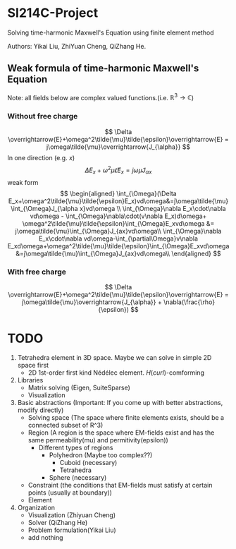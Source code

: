 # SI214C-Project
Solving time-harmonic Maxwell's Equation using finite element method

Authors: Yikai Liu, ZhiYuan Cheng, QiZhang He.

## Weak formula of time-harmonic Maxwell's Equation
Note: all fields below are complex valued functions.(i.e. $\mathbb{R}^3\rightarrow \mathbb{C}$)
### Without free charge
$$
    \Delta \overrightarrow{E}+\omega^2\tilde{\mu}\tilde{\epsilon}\overrightarrow{E} = j\omega\tilde{\mu}\overrightarrow{J_{\alpha}}
$$
In one direction (e.g. $x$)
$$
    \Delta E_x+\omega^2\tilde{\mu}\tilde{\epsilon}E_x = j\omega\tilde{\mu}J_{\alpha x}
$$
weak form
$$
\begin{aligned}
    \int_{\Omega}(\Delta E_x+\omega^2\tilde{\mu}\tilde{\epsilon}E_x)vd\omega&=j\omega\tilde{\mu}\int_{\Omega}J_{\alpha x}vd\omega \\
    \int_{\Omega}\nabla E_x\cdot\nabla vd\omega - \int_{\Omega}\nabla\cdot(v\nabla E_x)d\omega+ \omega^2\tilde{\mu}\tilde{\epsilon}\int_{\Omega}E_xvd\omega &= j\omega\tilde{\mu}\int_{\Omega}J_{ax}vd\omega\\
    \int_{\Omega}\nabla E_x\cdot\nabla vd\omega-\int_{\partial\Omega}v\nabla E_xd\omega+\omega^2\tilde{\mu}\tilde{\epsilon}\int_{\Omega}E_xvd\omega&=j\omega\tilde{\mu}\int_{\Omega}J_{ax}vd\omega\\
\end{aligned}
$$
### With free charge
$$
    \Delta \overrightarrow{E}+\omega^2\tilde{\mu}\tilde{\epsilon}\overrightarrow{E} = j\omega\tilde{\mu}\overrightarrow{J_{\alpha}} + \nabla(\frac{\rho}{\epsilon})
$$

# TODO
1. Tetrahedra element in 3D space. Maybe we can solve in simple 2D space first
    - 2D 1st-order first kind $\text{N\'ed\'elec}$ element. $H(curl)$-comforming
2. Libraries
    - Matrix solving (Eigen, SuiteSparse)
    - Visualization
3. Basic abstractions (Important: If you come up with better abstractions, modify directly)
    - Solving space (The space where finite elements exists, should be a connected subset of R^3)
    - Region (A region is the space where EM-fields exist and has the same permeability(mu) and permitivity(epsilon))
        - Different types of regions
            - Polyhedron (Maybe too complex??)
                - Cuboid (necessary)
                - Tetrahedra
            - Sphere (necessary)
    - Constraint (the conditions that EM-fields must satisfy at certain points (usually at boundary))
    - Element 
4. Organization
    - Visualization (Zhiyuan Cheng)
    - Solver (QiZhang He)
    - Problem formulation(Yikai Liu)
    - add nothing